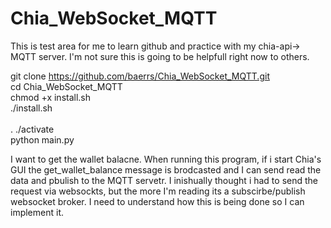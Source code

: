 # Chia_WebSocket_MQTT
This is test area for me to learn github and practice with my chia-api-> MQTT server. I'm not sure this is going to be helpfull right now to others.  

git clone https://github.com/baerrs/Chia_WebSocket_MQTT.git<br>
cd Chia_WebSocket_MQTT<br>
chmod +x install.sh<br>
./install.sh<br>
<br>
. ./activate<br>
python main.py<br>


I want to get the wallet balacne.  When running this program, if i start Chia's GUI the get_wallet_balance message is brodcasted and I can send read the data and pbulish to the MQTT servetr.  I inishually thought i had to send the request via websockts, but the more I'm reading its a subscirbe/publish websocket broker.  I need to understand how this is being done so I can implement it.  

